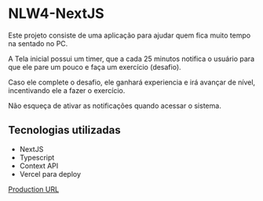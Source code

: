 # NLW4-NextJS

Este projeto consiste de uma aplicação para ajudar quem fica muito tempo na sentado no PC.

A Tela inicial possui um timer, que a cada 25 minutos notifica o usuário para que ele pare um pouco e faça um exercício (desafio).

Caso ele complete o desafio, ele ganhará experiencia e irá avançar de nível, incentivando ele a fazer o exercício.

Não esqueça de ativar as notificações quando acessar o sistema.

## Tecnologias utilizadas

- NextJS
- Typescript
- Context API
- Vercel para deploy

[Production URL](https://moveit-beige.vercel.app)
